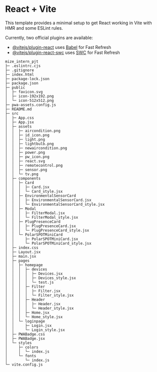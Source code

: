 # React + Vite

This template provides a minimal setup to get React working in Vite with HMR and some ESLint rules.

Currently, two official plugins are available:

- [@vitejs/plugin-react](https://github.com/vitejs/vite-plugin-react/blob/main/packages/plugin-react/README.md) uses [Babel](https://babeljs.io/) for Fast Refresh
- [@vitejs/plugin-react-swc](https://github.com/vitejs/vite-plugin-react-swc) uses [SWC](https://swc.rs/) for Fast Refresh

```
mize_intern_pjt
├─ .eslintrc.cjs
├─ .gitignore
├─ index.html
├─ package-lock.json
├─ package.json
├─ public
│  ├─ favicon.svg
│  ├─ icon-192x192.png
│  └─ icon-512x512.png
├─ pwa-assets.config.js
├─ README.md
├─ src
│  ├─ App.css
│  ├─ App.jsx
│  ├─ assets
│  │  ├─ aircondition.png
│  │  ├─ id_icon.png
│  │  ├─ light.png
│  │  ├─ lightbulb.png
│  │  ├─ newaircondition.png
│  │  ├─ power.png
│  │  ├─ pw_icon.png
│  │  ├─ react.svg
│  │  ├─ remotecontrol.png
│  │  ├─ sensor.png
│  │  └─ tv.png
│  ├─ components
│  │  ├─ Card
│  │  │  ├─ Card.jsx
│  │  │  └─ Card_style.jsx
│  │  ├─ EnvironmentalSensorCard
│  │  │  ├─ EnvironmentalSensorCard.jsx
│  │  │  └─ EnvironmentalSensorCard_style.jsx
│  │  ├─ Modal
│  │  │  ├─ FilterModal.jsx
│  │  │  └─ FilterModal_style.jsx
│  │  ├─ PlugPresenceCard
│  │  │  ├─ PlugPresenceCard.jsx
│  │  │  └─ PlugPresenceCard_style.jsx
│  │  └─ PolarSPOTMiniCard
│  │     ├─ PolarSPOTMiniCard.jsx
│  │     └─ PolarSPOTMiniCard_style.jsx
│  ├─ index.css
│  ├─ Layout.jsx
│  ├─ main.jsx
│  ├─ pages
│  │  ├─ homepage
│  │  │  ├─ devices
│  │  │  │  ├─ Devices.jsx
│  │  │  │  ├─ Devices_style.jsx
│  │  │  │  └─ test.js
│  │  │  ├─ Filter
│  │  │  │  ├─ Filter.jsx
│  │  │  │  └─ Filter_style.jsx
│  │  │  ├─ Header
│  │  │  │  ├─ Header.jsx
│  │  │  │  └─ Header_style.jsx
│  │  │  ├─ Home.jsx
│  │  │  └─ Home_style.jsx
│  │  └─ loginpage
│  │     ├─ Login.jsx
│  │     └─ Login_style.jsx
│  ├─ PWABadge.css
│  ├─ PWABadge.jsx
│  └─ styles
│     ├─ colors
│     │  └─ index.js
│     └─ fonts
│        └─ index.js
└─ vite.config.js

```